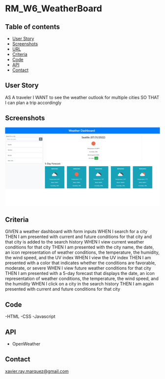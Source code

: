 # RM_W6_WeatherBoard

## Table of contents

- [User Story](#User-Story)
- [Screenshots](#screenshots)
- [URL](#url)
- [Criteria](#criteria)
- [Code](#code)
- [API](#api)
- [Contact](#contact)

## User Story

AS A traveler
I WANT to see the weather outlook for multiple cities
SO THAT I can plan a trip accordingly

## Screenshots

![Weather Dashboard](./assets/images/weatherboy.PNG)

## Criteria

GIVEN a weather dashboard with form inputs
WHEN I search for a city
THEN I am presented with current and future conditions for that city and that city is added to the search history
WHEN I view current weather conditions for that city
THEN I am presented with the city name, the date, an icon representation of weather conditions, the temperature, the humidity, the wind speed, and the UV index
WHEN I view the UV index
THEN I am presented with a color that indicates whether the conditions are favorable, moderate, or severe
WHEN I view future weather conditions for that city
THEN I am presented with a 5-day forecast that displays the date, an icon representation of weather conditions, the temperature, the wind speed, and the humidity
WHEN I click on a city in the search history
THEN I am again presented with current and future conditions for that city

## Code

-HTML
-CSS
-Javascript

## API

- OpenWeather

## Contact

xavier.ray.marquez@gmail.com
